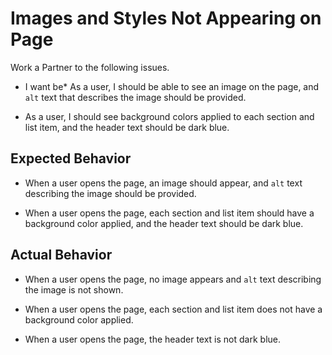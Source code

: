 # Images and Styles Not Appearing on Page

Work a Partner to the following issues.
* I want be* As a user, I should be able to see an image on the page, and `alt` text that describes the image should be provided.

* As a user, I should see background colors applied to each section and list item, and the header text should be dark blue.

## Expected Behavior

* When a user opens the page, an image should appear, and `alt` text describing the image should be provided.

* When a user opens the page, each section and list item should have a background color applied, and the header text should be dark blue.

## Actual Behavior

* When a user opens the page, no image appears and `alt` text describing the image is not shown.

* When a user opens the page, each section and list item does not have a background color applied.

* When a user opens the page, the header text is not dark blue.
 
